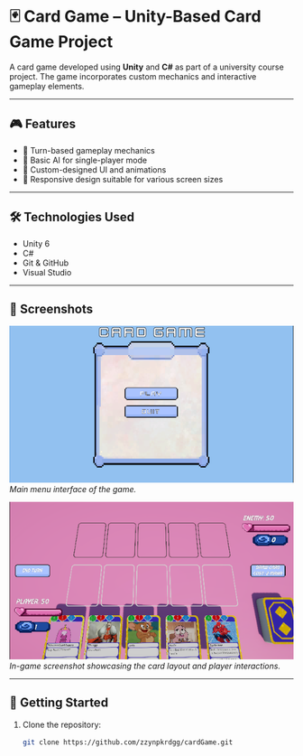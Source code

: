 # 🃏 Card Game – Unity-Based Card Game Project

A card game developed using **Unity** and **C#** as part of a university course project. The game incorporates custom mechanics and interactive gameplay elements.

---

## 🎮 Features

- 🔄 Turn-based gameplay mechanics
- 🧠 Basic AI for single-player mode
- 🎨 Custom-designed UI and animations
- 📱 Responsive design suitable for various screen sizes

---

## 🛠 Technologies Used

- Unity 6
- C#
- Git & GitHub
- Visual Studio

---

## 📸 Screenshots

![Main Menu](Screenshots/MainMenu.png)
*Main menu interface of the game.*

![Gameplay](Screenshots/Battle.png)
*In-game screenshot showcasing the card layout and player interactions.*

---

## 🚀 Getting Started

1. Clone the repository:
   ```bash
   git clone https://github.com/zzynpkrdgg/cardGame.git
